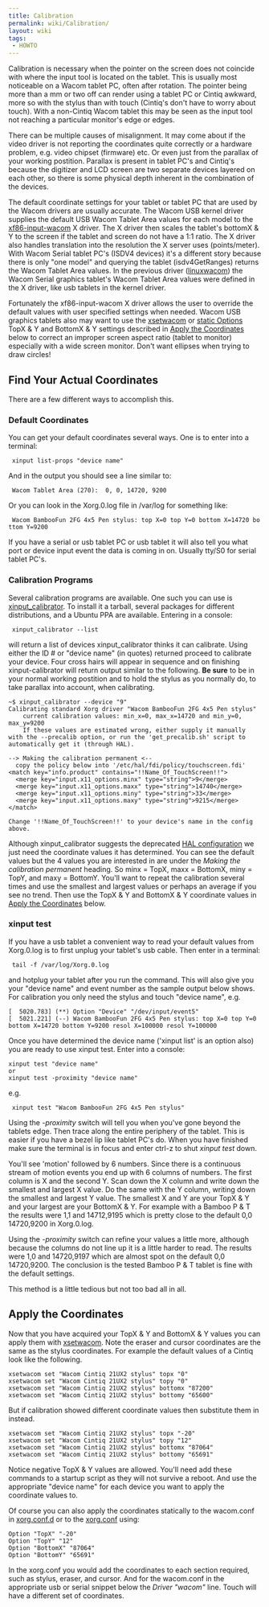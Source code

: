 ```yaml
---
title: Calibration
permalink: wiki/Calibration/
layout: wiki
tags:
 - HOWTO
---
```


Calibration is necessary when the pointer on the screen does not
coincide with where the input tool is located on the tablet. This is
usually most noticeable on a Wacom tablet PC, often after rotation. The
pointer being more than a mm or two off can render using a tablet PC or
Cintiq awkward, more so with the stylus than with touch (Cintiq's don't
have to worry about touch). With a non-Cintiq Wacom tablet this may be
seen as the input tool not reaching a particular monitor's edge or
edges.

There can be multiple causes of misalignment. It may come about if the
video driver is not reporting the coordinates quite correctly or a
hardware problem, e.g. video chipset (firmware) etc. Or even just from
the parallax of your working postition. Parallax is present in tablet
PC's and Cintiq's because the digitizer and LCD screen are two separate
devices layered on each other, so there is some physical depth inherent
in the combination of the devices.

The default coordinate settings for your tablet or tablet PC that are
used by the Wacom drivers are usually accurate. The Wacom USB kernel
driver supplies the default USB Wacom Tablet Area values for each model
to the [xf86-input-wacom](xf86-input-wacom "wikilink") X driver. The X
driver then scales the tablet's bottomX & Y to the screen if the tablet
and screen do not have a 1:1 ratio. The X driver also handles
translation into the resolution the X server uses (points/meter). With
Wacom Serial tablet PC's (ISDV4 devices) it's a different story because
there is only "one model" and querying the tablet (isdv4GetRanges)
returns the Wacom Tablet Area values. In the previous driver
([linuxwacom](linuxwacom "wikilink")) the Wacom Serial graphics tablet's
Wacom Tablet Area values were defined in the X driver, like usb tablets
in the kernel driver.

Fortunately the xf86-input-wacom X driver allows the user to override
the default values with user specified settings when needed. Wacom USB
graphics tablets also may want to use the
[xsetwacom](xsetwacom "wikilink") or [static
Options](/wiki/Configuring_X#Hotplugging_setup_with_udev "wikilink") TopX & Y
and BottomX & Y settings described in [Apply the
Coordinates](/wiki/Calibration#Apply_the_Coordinates "wikilink") below to
correct an improper screen aspect ratio (tablet to monitor) especially
with a wide screen monitor. Don't want ellipses when trying to draw
circles!

Find Your Actual Coordinates
----------------------------

There are a few different ways to accomplish this.

### Default Coordinates

You can get your default coordinates several ways. One is to enter into
a terminal:

` xinput list-props "device name"`

And in the output you should see a line similar to:

` Wacom Tablet Area (270):  0, 0, 14720, 9200`

Or you can look in the Xorg.0.log file in /var/log for something like:

` Wacom BambooFun 2FG 4x5 Pen stylus: top X=0 top Y=0 bottom X=14720 bottom Y=9200`

If you have a serial or usb tablet PC or usb tablet it will also tell
you what port or device input event the data is coming in on. Usually
tty/S0 for serial tablet PC's.

### Calibration Programs

Several calibration programs are available. One such you can use is
[xinput\_calibrator](/wiki/External_applications#xinput_calibrator "wikilink").
To install it a tarball, several packages for different distributions,
and a Ubuntu PPA are available. Entering in a console:

` xinput_calibrator --list`

will return a list of devices xinput\_calibrator thinks it can
calibrate. Using either the ID \# or "device name" (in quotes) returned
proceed to calibrate your device. Four cross hairs will appear in
sequence and on finishing xinput-calibrator will return output similar
to the following. **Be sure** to be in your normal working postition and
to hold the stylus as you normally do, to take parallax into account,
when calibrating.

    ~$ xinput_calibrator --device "9"
    Calibrating standard Xorg driver "Wacom BambooFun 2FG 4x5 Pen stylus"
        current calibration values: min_x=0, max_x=14720 and min_y=0, max_y=9200
        If these values are estimated wrong, either supply it manually with the --precalib option, or run the 'get_precalib.sh' script to automatically get it (through HAL).

    --> Making the calibration permanent <--
      copy the policy below into '/etc/hal/fdi/policy/touchscreen.fdi'
    <match key="info.product" contains="!!Name_Of_TouchScreen!!">
      <merge key="input.x11_options.minx" type="string">9</merge>
      <merge key="input.x11_options.maxx" type="string">14740</merge>
      <merge key="input.x11_options.miny" type="string">33</merge>
      <merge key="input.x11_options.maxy" type="string">9215</merge>
    </match>

    Change '!!Name_Of_TouchScreen!!' to your device's name in the config above.

Although xinput\_calibrator suggests the deprecated [HAL
configuration](/wiki/Configuring_X#Hotplugging_setup_with_HAL "wikilink") we
just need the coordinate values it has determined. You can see the
default values but the 4 values you are interested in are under the
*Making the calibration permanent* heading. So minx = TopX, maxx =
BottomX, miny = TopY, and maxy = BottomY. You'll want to repeat the
calibration several times and use the smallest and largest values or
perhaps an average if you see no trend. Then use the TopX & Y and
BottomX & Y coordinate values in [Apply the
Coordinates](/wiki/Calibration#Apply_the_Coordinates "wikilink") below.

### xinput test

If you have a usb tablet a convenient way to read your default values
from Xorg.0.log is to first unplug your tablet's usb cable. Then enter
in a terminal:

` tail -f /var/log/Xorg.0.log`

and hotplug your tablet after you run the command. This will also give
you your "device name" and event number as the sample output below
shows. For calibration you only need the stylus and touch "device name",
e.g.

    [  5020.783] (**) Option "Device" "/dev/input/event5"
    [  5021.221] (--) Wacom BambooFun 2FG 4x5 Pen stylus: top X=0 top Y=0 bottom X=14720 bottom Y=9200 resol X=100000 resol Y=100000

Once you have determined the device name ('xinput list' is an option
also) you are ready to use xinput test. Enter into a console:

    xinput test "device name"
    or
    xinput test -proximity "device name"

e.g.

` xinput test "Wacom BambooFun 2FG 4x5 Pen stylus"`

Using the *-proximity* switch will tell you when you've gone beyond the
tablets edge. Then trace along the entire periphery of the tablet. This
is easier if you have a bezel lip like tablet PC's do. When you have
finished make sure the terminal is in focus and enter ctrl-z to shut
*xinput test* down.

You'll see 'motion' followed by 6 numbers. Since there is a continuous
stream of motion events you end up with 6 columns of numbers. The first
column is X and the second Y. Scan down the X column and write down the
smallest and largest X value. Do the same with the Y column, writing
down the smallest and largest Y value. The smallest X and Y are your
TopX & Y and your largest are your BottomX & Y. For example with a
Bamboo P & T the results were 1,1 and 14712,9195 which is pretty close
to the default 0,0 14720,9200 in Xorg.0.log.

Using the *-proximity* switch can refine your values a little more,
although because the columns do not line up it is a little harder to
read. The results were 1,0 and 14720,9197 which are almost spot on the
default 0,0 14720,9200. The conclusion is the tested Bamboo P & T tablet
is fine with the default settings.

This method is a little tedious but not too bad all in all.

Apply the Coordinates
---------------------

Now that you have acquired your TopX & Y and BottomX & Y values you can
apply them with [xsetwacom](xsetwacom "wikilink"). Note the eraser and
cursor coordinates are the same as the stylus coordinates. For example
the default values of a Cintiq look like the following.

    xsetwacom set "Wacom Cintiq 21UX2 stylus" topx "0"
    xsetwacom set "Wacom Cintiq 21UX2 stylus" topy "0"
    xsetwacom set "Wacom Cintiq 21UX2 stylus" bottomx "87200"
    xsetwacom set "Wacom Cintiq 21UX2 stylus" bottomy "65600"

But if calibration showed different coordinate values then substitute
them in instead.

    xsetwacom set "Wacom Cintiq 21UX2 stylus" topx "-20"
    xsetwacom set "Wacom Cintiq 21UX2 stylus" topy "12"
    xsetwacom set "Wacom Cintiq 21UX2 stylus" bottomx "87064"
    xsetwacom set "Wacom Cintiq 21UX2 stylus" bottomy "65691"

Notice negative TopX & Y values are allowed. You'll need add these
commands to a startup script as they will not survive a reboot. And use
the appropriate "device name" for each device you want to apply the
coordinate values to.

Of course you can also apply the coordinates statically to the
wacom.conf in
[xorg.conf.d](/wiki/Configuring_X#Hotplugging_setup_with_udev "wikilink") or
to the
[xorg.conf](/wiki/Configuring_X#Manual_setup_in_the_xorg.conf "wikilink")
using:

    Option "TopX" "-20"
    Option "TopY" "12"
    Option "BottomX" "87064"
    Option "BottomY" "65691"

In the xorg.conf you would add the coordinates to each section required,
such as stylus, eraser, and cursor. And for the wacom.conf in the
appropriate usb or serial snippet below the *Driver "wacom"* line. Touch
will have a different set of coordinates.
